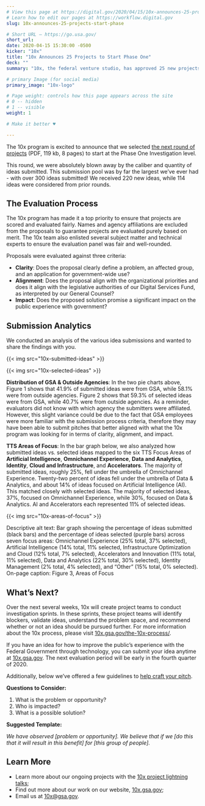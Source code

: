 ```yaml
---
# View this page at https://digital.gov/2020/04/15/10x-announces-25-projects-start-phase
# Learn how to edit our pages at https://workflow.digital.gov
slug: 10x-announces-25-projects-start-phase

# Short URL — https://go.usa.gov/
short_url: 
date: 2020-04-15 15:30:00 -0500
kicker: "10x"
title: "10x Announces 25 Projects to Start Phase One"
deck: ""
summary: "10x, the federal venture studio, has approved 25 new projects for Phase One funding."

# primary Image (for social media)
primary_image: "10x-logo"

# Page weight: controls how this page appears across the site
# 0 -- hidden
# 1 -- visible
weight: 1

# Make it better ♥

---
```


The 10x program is excited to announce that we selected [the next round of projects](https://digital.gov/pdf/10x-FY20-Round-1-Selected-Projects.pdf) (PDF, 119 kb, 8 pages) to start at the Phase One Investigation level.  

This round, we were absolutely blown away by the caliber and quantity of ideas submitted. This submission pool was by far the largest we’ve ever had - with over 300 ideas submitted! We received 220 new ideas, while 114 ideas were considered from prior rounds. 

## The Evaluation Process 

The 10x program has made it a top priority to ensure that projects are scored and evaluated fairly. Names and agency affiliations are excluded from the proposals to guarantee projects are evaluated purely based on merit. The 10x team also enlisted several subject matter and technical experts to ensure the evaluation panel was fair and well-rounded. 

Proposals were evaluated against three criteria: 

- **Clarity**: Does the proposal clearly define a problem, an affected group, and an application for government-wide use? 
- **Alignment**: Does the proposal align with the organizational priorities and does it align with the legislative authorities of our Digital Services Fund, as interpreted by our General Counsel? 
- **Impact**: Does the proposed solution promise a significant impact on the public experience with government?

## Submission Analytics

We conducted an analysis of the various idea submissions and wanted to share the findings with you. 

{{< img src="10x-submitted-ideas" >}}

{{< img src="10x-selected-ideas" >}}

**Distribution of GSA & Outside Agencies**: In the two pie charts above, Figure 1 shows that 41.9% of submitted ideas were from GSA, while 58.1% were from outside agencies. Figure 2 shows that 59.3% of selected ideas were from GSA, while 40.7% were from outside agencies. As a reminder, evaluators did not know with which agency the submitters were affiliated. However, this slight variance could be due to the fact that GSA employees were more familiar with the submission process criteria, therefore they may have been able to submit pitches that better aligned with what the 10x program was looking for in terms of clarity, alignment, and impact. 

**TTS Areas of Focus**: In the bar graph below, we also analyzed how submitted ideas vs. selected ideas mapped to the six TTS Focus Areas of **Artificial Intelligence**, **Omnichannel Experience**, **Data and Analytics**, **Identity**, **Cloud and Infrastructure**, and **Accelerators**. The majority of submitted ideas, roughly 25%, fell under the umbrella of Omnichannel Experience. Twenty-two percent of ideas fell under the umbrella of Data & Analytics, and about 14% of ideas focused on Artificial Intelligence (AI). This matched closely with selected ideas. The majority of selected ideas, 37%, focused on Omnichannel Experience, while 30%, focused on Data & Analytics. AI and Accelerators each represented 11% of selected ideas.

{{< img src="10x-areas-of-focus" >}}

Descriptive alt text: Bar graph showing the percentage of ideas submitted (black bars) and the percentage of ideas selected (purple bars) across seven focus areas: Omnichannel Experience (25% total, 37% selected), Artificial Intelligence (14% total, 11% selected, Infrastructure Optimization and Cloud (12% total, 7% selected), Accelerators and Innovation (11% total, 11% selected), Data and Analytics (22% total, 30% selected), Identity Management (2% total, 4% selected), and “Other” (15% total, 0% selected).
On-page caption: Figure 3, Areas of Focus

## What’s Next?

Over the next several weeks, 10x will create project teams to conduct investigation sprints. In these sprints, these project teams will identify blockers, validate ideas, understand the problem space, and recommend whether or not an idea should be pursued further. For more information about the 10x process, please visit [10x.gsa.gov/the-10x-process/](https://10x.gsa.gov/the-10x-process/).

If you have an idea for how to improve the public’s experience with the Federal Government through technology, you can submit your idea anytime at [10x.gsa.gov](https://10x.gsa.gov). The next evaluation period will be early in the fourth quarter of 2020. 

Additionally, below we’ve offered a few guidelines to [help craft your pitch](https://digital.gov/event/2019/07/17/an-introduction-10x-how-get-your-idea-funded/). 

**Questions to Consider:** 

1. What is the problem or opportunity? 
2. Who is impacted? 
3. What is a possible solution? 

**Suggested Template:** 

_We have observed [problem or opportunity]. We believe that if we [do this that it will result in this benefit] for [this group of people]._ 

## Learn More

- Learn more about our ongoing projects with the [10x project lightning talks](https://www.youtube.com/watch?v=S5DO-R2iy54); 
- Find out more about our work on our website, [10x.gsa.gov](https://10x.gsa.gov); 
- Email us at [10x@gsa.gov](mailto:10x@gsa.gov). 
